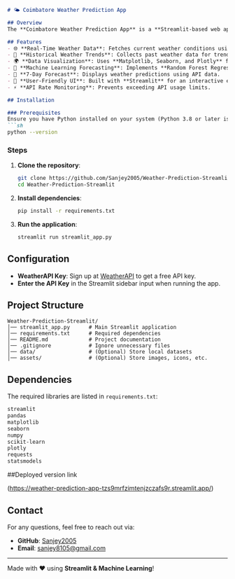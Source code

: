 ```markdown
# 🌤️ Coimbatore Weather Prediction App

## Overview
The **Coimbatore Weather Prediction App** is a **Streamlit-based web application** that fetches real-time and historical weather data for Coimbatore. It provides **visualizations, statistical analysis, and machine learning-based forecasts**.

## Features
- 🌐 **Real-Time Weather Data**: Fetches current weather conditions using the WeatherAPI.
- 🔄 **Historical Weather Trends**: Collects past weather data for trend analysis.
- 🌍 **Data Visualization**: Uses **Matplotlib, Seaborn, and Plotly** for interactive charts.
- 🤖 **Machine Learning Forecasting**: Implements **Random Forest Regression** to predict future temperatures.
- 📆 **7-Day Forecast**: Displays weather predictions using API data.
- 🎨 **User-Friendly UI**: Built with **Streamlit** for an interactive experience.
- ⚡ **API Rate Monitoring**: Prevents exceeding API usage limits.

## Installation

### Prerequisites
Ensure you have Python installed on your system (Python 3.8 or later is recommended). You can check your version with:
```sh
python --version
```

### Steps
1. **Clone the repository**:
   ```sh
   git clone https://github.com/Sanjey2005/Weather-Prediction-Streamlit.git
   cd Weather-Prediction-Streamlit
   ```
2. **Install dependencies**:
   ```sh
   pip install -r requirements.txt
   ```
3. **Run the application**:
   ```sh
   streamlit run streamlit_app.py
   ```

## Configuration
- **WeatherAPI Key**: Sign up at [WeatherAPI](https://www.weatherapi.com/) to get a free API key.
- **Enter the API Key** in the Streamlit sidebar input when running the app.

## Project Structure
```
Weather-Prediction-Streamlit/
│── streamlit_app.py      # Main Streamlit application
│── requirements.txt      # Required dependencies
│── README.md             # Project documentation
│── .gitignore            # Ignore unnecessary files
│── data/                 # (Optional) Store local datasets
│── assets/               # (Optional) Store images, icons, etc.
```

## Dependencies
The required libraries are listed in `requirements.txt`:
```txt
streamlit
pandas
matplotlib
seaborn
numpy
scikit-learn
plotly
requests
statsmodels
```

##Deployed version link

(https://weather-prediction-app-tzs9mrfzimtenjzczafs9r.streamlit.app/)

## Contact
For any questions, feel free to reach out via:
- **GitHub**: [Sanjey2005](https://github.com/Sanjey2005)
- **Email**: sanjey8105@gmail.com

---
Made with ❤️ using **Streamlit & Machine Learning**!
```

